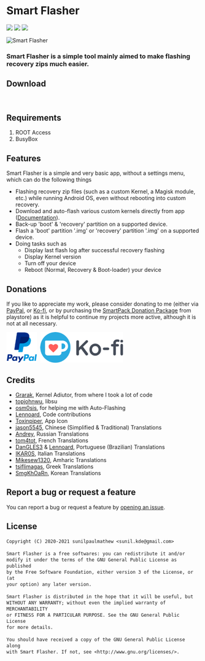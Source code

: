 # Smart Flasher

[![](https://img.shields.io/badge/Smart%20Flasher-v4.7-green)](https://play.google.com/store/apps/details?id=com.smartpack.smartflasher)
![](https://img.shields.io/github/contributors/smartpack/SmartFlasher)
![](https://img.shields.io/github/license/smartpack/SmartFlasher)

![Smart Flasher](https://github.com/SmartPack/SmartFlasher/blob/master/app/src/main/res/mipmap-xxxhdpi/ic_launcher.png?raw=true)

### Smart Flasher is a simple tool mainly aimed to make flashing recovery zips much easier.

## Download
[<img src="https://play.google.com/intl/en_us/badges/images/generic/en-play-badge.png"
     alt=""
     height="80">](https://play.google.com/store/apps/details?id=com.smartpack.smartflasher)
[<img src="https://i.ibb.co/q0mdc4Z/get-it-on-github.png"
     alt=""
     height="80">](https://github.com/SmartPack/SmartFlasher/blob/master/release/com.smartpack.smartflasher.apk?raw=true)

## Requirements
1. ROOT Access
2. BusyBox

## Features
Smart Flasher is a simple and very basic app, without a settings menu, which can do the following things
* Flashing recovery zip files (such as a custom Kernel, a Magisk module, etc.) while running Android OS, even without rebooting into custom recovery.
* Download and auto-flash various custom kernels directly from app ([Documentation](https://smartpack.github.io/kerneldownloads/)).
* Back-up 'boot' & 'recovery' partition on a supported device.
* Flash a 'boot' partition '.img' or 'recovery' partition '.img' on a supported device.
* Doing tasks such as
  * Display last flash log after successful recovery flashing
  * Display Kernel version
  * Turn off your device
  * Reboot (Normal, Recovery & Boot-loader) your device

## Donations
If you like to appreciate my work, please consider donating to me (either via [PayPal](https://www.paypal.me/menacherry/), or [Ko-fi](https://ko-fi.com/sunilpaulmathew/), or by purchasing the [SmartPack Donation Package](https://play.google.com/store/apps/details?id=com.smartpack.donate) from playstore) as it is helpful to continue my projects more active, although it is not at all necessary.

[<img src="https://raw.githubusercontent.com/SmartPack/SmartPack.github.io/master/asset/pic005.png"
     alt=""
     height="80">](https://www.paypal.me/menacherry/)
[<img src="https://play.google.com/intl/en_us/badges/images/generic/en-play-badge.png"
     alt=""
     height="80">](https://play.google.com/store/apps/details?id=com.smartpack.donate)
[<img src="https://raw.githubusercontent.com/SmartPack/SmartPack.github.io/master/asset/pic010.png"
     alt=""
     height="80">](https://ko-fi.com/sunilpaulmathew/)

## Credits
* [Grarak](https://github.com/Grarak/), Kernel Adiutor, from where I took a lot of code
* [topjohnwu](https://github.com/topjohnwu/), libsu
* [osm0sis](https://github.com/osm0sis/), for helping me with Auto-Flashing
* [Lennoard](https://github.com/Lennoard/), Code contributions
* [Toxinpiper](https://t.me/toxinpiper), App Icon
* [jason5545](https://github.com/jason5545/), Chinese (Simplified & Traditional) Translations
* [Andrey](https://github.com/andrey167/), Russian Translations
* [tom4tot](https://github.com/tom4tot/), French Translations
* [DanGLES3](https://github.com/DanGLES3/) & [Lennoard](https://github.com/Lennoard/), Portuguese (Brazilian) Translations
* [IKAR0S](https://github.com/IKAR0S/), Italian Translations
* [Mikesew1320](https://github.com/Mikesew1320), Amharic Translations
* [tsiflimagas](https://github.com/tsiflimagas), Greek Translations
* [SmgKhOaRn](https://github.com/SmgKhOaRn), Korean Translations

## Report a bug or request a feature

You can report a bug or request a feature by [opening an issue](https://github.com/SmartPack/SmartFlasher/issues/new).

## License

    Copyright (C) 2020-2021 sunilpaulmathew <sunil.kde@gmail.com>

    Smart Flasher is a free softwares: you can redistribute it and/or
    modify it under the terms of the GNU General Public License as published
    by the Free Software Foundation, either version 3 of the License, or (at
    your option) any later version.

    Smart Flasher is distributed in the hope that it will be useful, but
    WITHOUT ANY WARRANTY; without even the implied warranty of MERCHANTABILITY
    or FITNESS FOR A PARTICULAR PURPOSE. See the GNU General Public License
    for more details.

    You should have received a copy of the GNU General Public License along
    with Smart Flasher. If not, see <http://www.gnu.org/licenses/>.